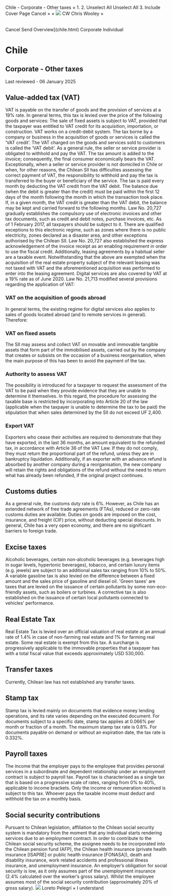 Chile - Corporate - Other taxes
×
1.
2.
Unselect All
Unselect All
3.
Include Cover Page
Cancel
×
×
![](-/media/world-wide-tax-summaries/attachments/global---chris-wooley.ashx%3Frev=ac5e5f3223b34096b1afc2a6009c7320&revision=ac5e5f32-23b3-4096-b1af-c2a6009c7320&hash=859B7ADC84DC2CBEC9760E9E6EE7DE6D0A8BFCDF)
CW
Chris Wooley
×
######
Cancel
Send
Overview](chile.html)
Corporate
Individual
# Chile
## Corporate - Other taxes
Last reviewed - 06 January 2025
## Value-added tax (VAT)
VAT is payable on the transfer of goods and the provision of services at a 19% rate. In general terms, this tax is levied over the price of the following goods and services:
The sale of fixed assets is subject to VAT, provided that the taxpayer was entitled to VAT credit for its acquisition, importation, or construction.
VAT works on a credit-debit system. The tax borne by a company or business in the acquisition of goods or services is called the ‘VAT credit’. The VAT charged on the goods and services sold to customers is called the ‘VAT debit’. As a general rule, the seller or service provider is obligated to withhold and pay the VAT. The tax amount is added to the invoice; consequently, the final consumer economically bears the VAT.
Exceptionally, when a seller or service provider is not domiciled in Chile or when, for other reasons, the Chilean SII has difficulties assessing the correct payment of VAT, the responsibility to withhold and pay the tax is transferred to the buyer or beneficiary of the service.
The tax is paid every month by deducting the VAT credit from the VAT debit. The balance due (when the debit is greater than the credit) must be paid within the first 12 days of the month following the month in which the transaction took place.
If, in a given month, the VAT credit is greater than the VAT debit, the balance may be kept and carried forward to the following months.
Law No. 20,727 gradually establishes the compulsory use of electronic invoices and other tax documents, such as credit and debit notes, purchase invoices, etc. As of 1 February 2017, all taxpayers should be subject to it.
There are qualified exceptions to this electronic regime, such as zones where there is no public electricity, zones declared as a disaster area, and other exceptions authorised by the Chilean SII.
Law No. 20,727 also established the express acknowledgement of the invoice receipt as an enabling requirement in order to use the fiscal credit.
Additionally, leasing agreements by a habitual seller are a taxable event. Notwithstanding that the above are exempted when the acquisition of the real estate property subject of the relevant leasing was not taxed with VAT and the aforementioned acquisition was performed to enter into the leasing agreement.
Digital services are also covered by VAT at a 19% rate as of June 2020.
Law No. 21,713 modified several provisions regarding the application of VAT:
### VAT on the acquisition of goods abroad
In general terms, the existing regime for digital services also applies to sales of goods located abroad (and to remote services in general). Therefore:
### VAT on fixed assets
The SII may assess and collect VAT on movable and immovable tangible assets that form part of the immobilised assets, carried out by the company that creates or subsists on the occasion of a business reorganisation, when the main purpose of this has been to avoid the payment of the tax.
### Authority to assess VAT
The possibility is introduced for a taxpayer to request the assessment of the VAT to be paid when they provide evidence that they are unable to determine it themselves. In this regard, the procedure for assessing the taxable base is restricted by incorporating into Article 20 of the law (applicable when the taxpayer is unable to determine the tax to be paid) the stipulation that when sales determined by the SII do not exceed UF 2,400.
### Export VAT
Exporters who cease their activities are required to demonstrate that they have exported, in the last 36 months, an amount equivalent to the refunded tax, in accordance with Article 36 of the VAT Law. If they do not comply, they must return the proportional part of the refund, unless they are in bankruptcy liquidation.
Additionally, if an exporter with an advance refund is absorbed by another company during a reorganisation, the new company will retain the rights and obligations of the refund without the need to return what has already been refunded, if the original project continues.
## Customs duties
As a general rule, the customs duty rate is 6%. However, as Chile has an extended network of free trade agreements (FTAs), reduced or zero-rate customs duties are available.
Duties on goods are imposed on the cost, insurance, and freight (CIF) price, without deducting special discounts.
In general, Chile has a very open economy, and there are no significant barriers to foreign trade.
## Excise taxes
Alcoholic beverages, certain non-alcoholic beverages (e.g. beverages high in sugar levels, hypertonic beverages), tobacco, and certain luxury items (e.g. jewels) are subject to an additional sales tax ranging from 10% to 50%.
A variable gasoline tax is also levied on the difference between a fixed amount and the sales price of gasoline and diesel oil.
'Green taxes' are taxes that are levied on the issuance of certain pollutants by some non-eco-friendly assets, such as boilers or turbines. A corrective tax is also established on the issuance of certain local pollutants connected to vehicles' performance.
## Real Estate Tax
Real Estate Tax is levied over an official valuation of real estate at an annual rate of 1.4% in case of non-farming real estate and 1% for farming real estate. Some real estate is exempt from this tax.
A surcharge is progressively applicable to the immovable properties that a taxpayer has with a total fiscal value that exceeds approximately USD 530,000.
## Transfer taxes
Currently, Chilean law has not established any transfer taxes.
## Stamp tax
Stamp tax is levied mainly on documents that evidence money lending operations, and its rate varies depending on the executed document.
For documents subject to a specific date, stamp tax applies at 0.066% per month or fraction of a month. The maximum stamp tax rate is 0.8%. For documents payable on demand or without an expiration date, the tax rate is 0.332%.
## Payroll taxes
The income that the employer pays to the employee that provides personal services in a subordinate and dependent relationship under an employment contract is subject to payroll tax.
Payroll tax is characterised as a single tax that is based on a progressive scale of rates, ranging from 0% to 40%, applicable to income brackets. Only the income or remuneration received is subject to this tax. Whoever pays the taxable income must deduct and withhold the tax on a monthly basis.
## Social security contributions
Pursuant to Chilean legislation, affiliation to the Chilean social security system is mandatory from the moment that any individual starts rendering services due to an employment contract.
In order to contribute to the Chilean social security scheme, the assignee needs to be incorporated into the Chilean pension fund (AFP), the Chilean health insurance (private health insurance [ISAPRE] or public health insurance [FONASA]), death and disability insurance, work related accidents and professional illness insurance, and unemployment insurance.
An employer’s obligation for social security is low, as it only assumes part of the unemployment insurance (2.4% calculated over the worker’s gross salary). Whilst the employee assumes most of the social security contribution (approximately 20% of gross salary).
![](-/media/world-wide-tax-summaries/attachments/chile---loreto-pelegri.ashx%3Frev=7a15bd9f3ed14f6698198c66436a0091&revision=7a15bd9f-3ed1-4f66-9819-8c66436a0091&hash=47A76D7AA1C8C38690622B4E266F2F3E2DD78F37)
Loreto Pelegrí
×
I understand